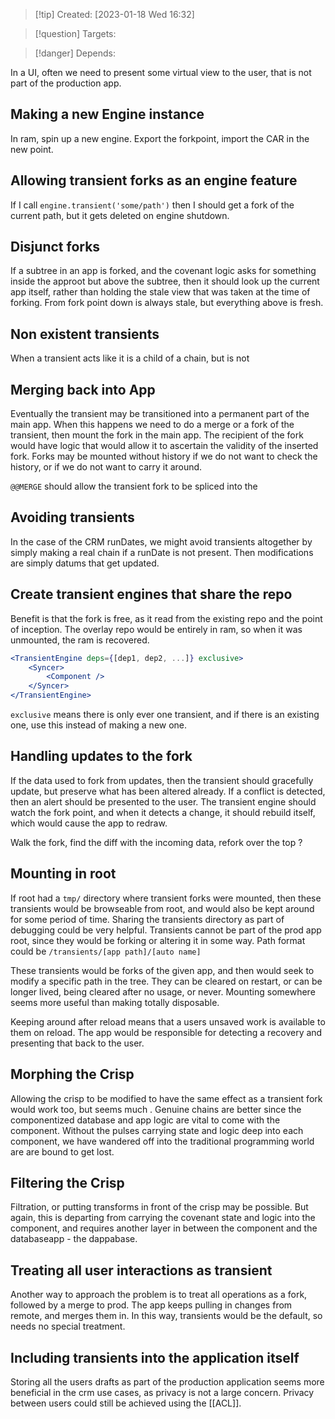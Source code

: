 
>[!tip] Created: [2023-01-18 Wed 16:32]

>[!question] Targets: 

>[!danger] Depends: 

In a UI, often we need to present some virtual view to the user, that is not part of the production app.

## Making a new Engine instance
In ram, spin up a new engine.  Export the forkpoint, import the CAR in the new point.

## Allowing transient forks as an engine feature
If I call `engine.transient('some/path')` then I should get a fork of the current path, but it gets deleted on engine shutdown.  

## Disjunct forks
If a subtree in an app is forked, and the covenant logic asks for something inside the approot but above the subtree, then it should look up the current app itself, rather than holding the stale view that was taken at the time of forking.  From fork point down is always stale, but everything above is fresh.

## Non existent transients
When a transient acts like it is a child of a chain, but is not

## Merging back into App
Eventually the transient may be transitioned into a permanent part of the main app.  When this happens we need to do a merge or a fork of the transient, then mount the fork in the main app.  The recipient of the fork would have logic that would allow it to ascertain the validity of the inserted fork.  Forks may be mounted without history if we do not want to check the history, or if we do not want to carry it around.

`@@MERGE` should allow the transient fork to be spliced into the 

## Avoiding transients
In the case of the CRM runDates, we might avoid transients altogether by simply making a real chain if a runDate is not present.  Then modifications are simply datums that get updated.

## Create transient engines that share the repo
Benefit is that the fork is free, as it read from the existing repo and the point of inception.
The overlay repo would be entirely in ram, so when it was unmounted, the ram is recovered.

```jsx
<TransientEngine deps={[dep1, dep2, ...]} exclusive>
	<Syncer>
		<Component />
	</Syncer>
</TransientEngine>
```

`exclusive` means there is only ever one transient, and if there is an existing one, use this instead of making a new one.

## Handling updates to the fork
If the data used to fork from updates, then the transient should gracefully update, but preserve what has been altered already. If a conflict is detected, then an alert should be presented to the user.  The transient engine should watch the fork point, and when it detects a change, it should rebuild itself, which would cause the app to redraw.

Walk the fork, find the diff with the incoming data, refork over the top ?

## Mounting in root
If root had a `tmp/` directory where transient forks were mounted, then these transients would be browseable from root, and would also be kept around for some period of time.  Sharing the transients directory as part of debugging could be very helpful.  Transients cannot be part of the prod app root, since they would be forking or altering it in some way.  Path format could be `/transients/[app path]/[auto name]`

These transients would be forks of the given app, and then would seek to modify a specific path in the tree.  They can be cleared on restart, or can be longer lived, being cleared after no usage, or never.  Mounting somewhere seems more useful than making totally disposable.

Keeping around after reload means that a users unsaved work is available to them on reload.  The app would be responsible for detecting a recovery and presenting that back to the user.

## Morphing the Crisp
Allowing the crisp to be modified to have the same effect as a transient fork would work too, but seems much . Genuine chains are better since the componentized database and app logic are vital to come with the component.  Without the pulses carrying state and logic deep into each component, we have wandered off into the traditional programming world are are bound to get lost.

## Filtering the Crisp
Filtration, or putting transforms in front of the crisp may be possible.  But again, this is departing from carrying the covenant state and logic into the component, and requires another layer in between the component and the databaseapp - the dappabase.

## Treating all user interactions as transient
Another way to approach the problem is to treat all operations as a fork, followed by a merge to prod.  The app keeps pulling in changes from remote, and merges them in.  In this way, transients would be the default, so needs no special treatment.

## Including transients into the application itself
Storing all the users drafts as part of the production application seems more beneficial in the crm use cases, as privacy is not a large concern.  Privacy between users could still be achieved using the [[ACL]].